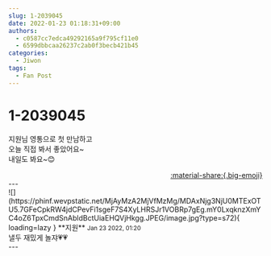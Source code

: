 ```yaml
---
slug: 1-2039045
date: 2022-01-23 01:18:31+09:00
authors:
  - c0587cc7edca49292165a9f795cf11e0
  - 6599dbbcaa26237c2ab0f3becb421b45
categories:
  - Jiwon
tags:
  - Fan Post
---
```


# 1-2039045

<div class="post-container" markdown="1">
<div class="content-container md-sidebar__scrollwrap" markdown="1">

지원님 영통으로 첫 만남하고<br>오늘 직접 봐서 좋았어요~<br>내일도 봐요~😊

</div>
</div>

<div style="text-align: right;" markdown="1">
<a href="https://weverse.io/fromis9/fanpost/1-2039045" style="text-align: right;">:material-share:{.big-emoji}</a>
</div>
---

<div class="comments-container md-sidebar__scrollwrap" markdown="1">
<div class="comment" markdown="1">
<div class='id-container' markdown="1">
![](https://phinf.wevpstatic.net/MjAyMzA2MjVfMzMg/MDAxNjg3NjU0MTExOTU5.7GFeCpkRW4jdCPevFi1sgeF7S4XyLHRSJr1VOBRp7gEg.mY0LxqknzXmYC4oZ6TpxCmdSnAbldBctUiaEHQVjHkgg.JPEG/image.jpg?type=s72){ loading=lazy }
**<span class="artist">지원</span>** <small>Jan 23 2022, 01:20</small><br>
</div>
<div class='comment-body' markdown="1">
낼두 재밌게 놀쟈💗💗
</div>
</div>
</div>
---
